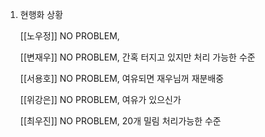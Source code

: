 1. 현행화 상황
	
	[[노우정]]
		NO PROBLEM, 
		
	[[변재우]]
		NO PROBLEM, 간혹 터지고 있지만 처리 가능한 수준
		
	 [[서용호]]
		NO PROBLEM, 여유되면 재우님꺼 재분배중
		
	 [[위강은]]
		NO PROBLEM, 여유가 있으신가
		
	[[최우진]] 
		NO PROBLEM, 20개 밀림 처리가능한 수준